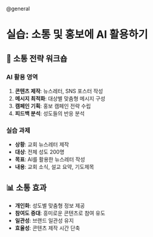 @general

# 실습: 소통 및 홍보에 AI 활용하기

## 📢 소통 전략 워크숍

### AI 활용 영역

1. **콘텐츠 제작**: 뉴스레터, SNS 포스터 작성
2. **메시지 최적화**: 대상별 맞춤형 메시지 구성
3. **캠페인 기획**: 홍보 캠페인 전략 수립
4. **피드백 분석**: 성도들의 반응 분석

### 실습 과제

- **상황**: 교회 뉴스레터 제작
- **대상**: 전체 성도 200명
- **목표**: AI를 활용한 뉴스레터 작성
- **내용**: 교회 소식, 설교 요약, 기도제목

## 📊 소통 효과

- **개인화**: 성도별 맞춤형 정보 제공
- **참여도 증대**: 흥미로운 콘텐츠로 참여 유도
- **일관성**: 브랜드 일관성 유지
- **효율성**: 콘텐츠 제작 시간 단축
